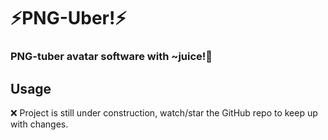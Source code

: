 # ⚡PNG-Uber!⚡
### PNG-tuber avatar software with ~juice!🧃

## Usage
❌ Project is still under construction, watch/star the GitHub repo to keep up with changes.
